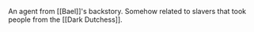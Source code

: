 An agent from [[Bael]]'s backstory. Somehow related to slavers that took people from the [[Dark Dutchess]].